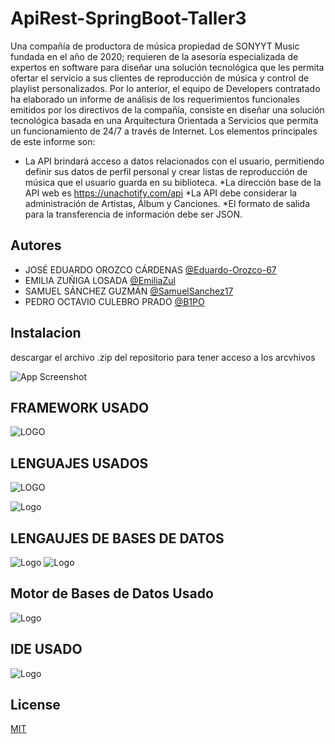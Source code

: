 # ApiRest-SpringBoot-Taller3
Una compañía de productora de música propiedad de SONYYT Music fundada en el
año de 2020; requieren de la asesoría especializada de expertos en software para diseñar una
solución tecnológica que les permita ofertar el servicio a sus clientes de reproducción de
música y control de playlist personalizados.
Por lo anterior, el equipo de Developers contratado ha elaborado un informe de
análisis de los requerimientos funcionales emitidos por los directivos de la compañía,
consiste en diseñar una solución tecnológica basada en una Arquitectura Orientada a
Servicios que permita un funcionamiento de 24/7 a través de Internet. Los elementos
principales de este informe son:

* La API brindará acceso a datos relacionados con el usuario, permitiendo
definir sus datos de perfil personal y crear listas de reproducción de música
que el usuario guarda en su biblioteca.
*La dirección base de la API web es https://unachotify.com/api
*La API debe considerar la administración de Artistas, Álbum y Canciones.
*El formato de salida para la transferencia de información debe ser JSON.

## Autores

- JOSÉ EDUARDO OROZCO CÁRDENAS [@Eduardo-Orozco-67](https://github.com/Eduardo-Orozco-67)
- EMILIA ZUÑIGA LOSADA [@EmiliaZul](https://github.com/EmiliaZul)
- SAMUEL SÁNCHEZ GUZMÁN [@SamuelSanchez17](https://github.com/SamuelSanchez17)
- PEDRO OCTAVIO CULEBRO PRADO [@B1PO](https://github.com/B1PO)

## Instalacion

descargar el archivo .zip del repositorio para tener acceso a los arcvhivos

![App Screenshot](https://br.atsit.in/es/wp-content/uploads/2021/06/como-descargar-archivos-y-ver-codigo-desde-github-9.png)

## FRAMEWORK USADO

![LOGO](https://niixer.com/wp-content/uploads/2020/11/spring-boot.png)

## LENGUAJES USADOS

![LOGO](https://hibernate.org/images/hibernate-logo.svg)

![Logo](https://1000marcas.net/wp-content/uploads/2020/11/Java-logo.png)

## LENGAUJES DE BASES DE DATOS

![Logo](https://blog.desafiolatam.com/wp-content/uploads/2018/05/sql-logo.png)
![Logo](https://www.hatthieves.es/wp-content/uploads/2019/09/16-420x300.png)

## Motor de Bases de Datos Usado

![Logo](https://cdn.icon-icons.com/icons2/2415/PNG/512/postgresql_original_wordmark_logo_icon_146392.png)

## IDE USADO

![Logo](https://financesonline.com/uploads/2019/08/IntelliJ-Idea-logo1.png)

## License

[MIT](https://choosealicense.com/licenses/mit/)
